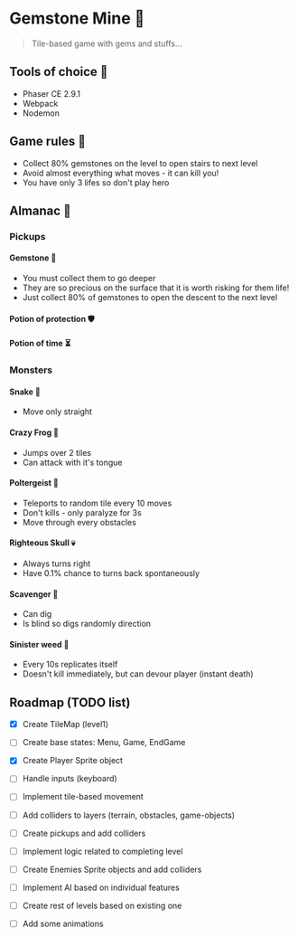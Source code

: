 # Gemstone Mine 💎

> Tile-based game with gems and stuffs...

## Tools of choice 🔧

* Phaser CE 2.9.1
* Webpack
* Nodemon

## Game rules 🎲

* Collect 80% gemstones on the level to open stairs to next level
* Avoid almost everything what moves - it can kill you!
* You have only 3 lifes so don't play hero

## Almanac 📖

### Pickups

#### Gemstone 💎

* You must collect them to go deeper
* They are so precious on the surface that it is worth risking for them life!
* Just collect 80% of gemstones to open the descent to the next level

#### Potion of protection 🛡

#### Potion of time ⏳

### Monsters

#### Snake 🐍

* Move only straight

#### Crazy Frog 🐸

* Jumps over 2 tiles
* Can attack with it's tongue

#### Poltergeist 👻

* Teleports to random tile every 10 moves
* Don't kills - only paralyze for 3s
* Move through every obstacles

#### Righteous Skull 💀

* Always turns right
* Have 0.1% chance to turns back spontaneously

#### Scavenger 🐀

* Can dig
* Is blind so digs randomly direction

#### Sinister weed 🌱

* Every 10s replicates itself
* Doesn't kill immediately, but can devour player (instant death)

## Roadmap (TODO list)

* [x] Create TileMap (level1)
* [ ] Create base states: Menu, Game, EndGame
* [x] Create Player Sprite object
* [ ] Handle inputs (keyboard)
* [ ] Implement tile-based movement
* [ ] Add colliders to layers (terrain, obstacles, game-objects)
* [ ] Create pickups and add colliders
* [ ] Implement logic related to completing level
* [ ] Create Enemies Sprite objects and add colliders
* [ ] Implement AI based on individual features
* [ ] Create rest of levels based on existing one
* [ ] Add some animations

